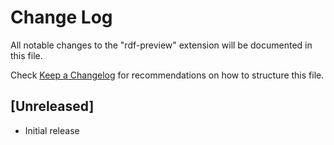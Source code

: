 # Change Log

All notable changes to the "rdf-preview" extension will be documented in this file.

Check [Keep a Changelog](http://keepachangelog.com/) for recommendations on how to structure this file.

## [Unreleased]

- Initial release